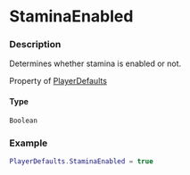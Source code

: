 # StaminaEnabled
### Description
Determines whether stamina is enabled or not.

Property of [PlayerDefaults](/classes/PlayerDefaults/)

#### Type
`Boolean`

### Example
```lua
PlayerDefaults.StaminaEnabled = true
```